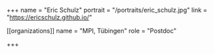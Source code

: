 +++
name = "Eric Schulz"
portrait = "/portraits/eric_schulz.jpg"
link = "https://ericschulz.github.io/"

[[organizations]]
    name = "MPI, Tübingen"
    role = "Postdoc"

+++
